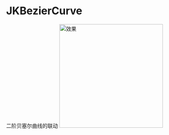 # JKBezierCurve
二阶贝塞尔曲线的联动
<img src="https://github.com/JoanKing/JKBezierCurve/assets/19670000/c25212a6-0d72-4757-9fc2-7edcd934e2f6" alt="效果" width="280">
